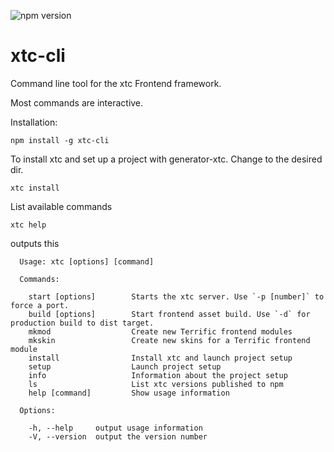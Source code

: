 ![npm version](http://b.adge.me/npm/v/xtc-cli.svg)

xtc-cli
=======

Command line tool for the xtc Frontend framework.

Most commands are interactive.

Installation:

```shell
npm install -g xtc-cli
```

To install xtc and set up a project with generator-xtc. Change to the desired dir.

```shell
xtc install
```

List available commands

```
xtc help
```
outputs this

```shell
  Usage: xtc [options] [command]

  Commands:

    start [options]        Starts the xtc server. Use `-p [number]` to force a port.
    build [options]        Start frontend asset build. Use `-d` for production build to dist target.
    mkmod                  Create new Terrific frontend modules
    mkskin                 Create new skins for a Terrific frontend module
    install                Install xtc and launch project setup
    setup                  Launch project setup
    info                   Information about the project setup
    ls                     List xtc versions published to npm
    help [command]         Show usage information

  Options:

    -h, --help     output usage information
    -V, --version  output the version number
```
